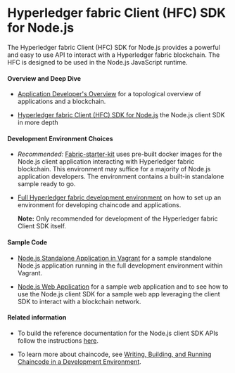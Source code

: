 # Hyperledger fabric Client (HFC) SDK for Node.js 

The Hyperledger fabric Client (HFC) SDK for Node.js provides a powerful and easy to use API to interact with a Hyperledger fabric blockchain. The HFC is designed to be used in the Node.js JavaScript runtime.

#### Overview and Deep Dive

* [Application Developer's Overview](app-overview.md) for a topological overview of applications and a blockchain.

* [Hyperledger fabric Client (HFC) SDK for Node.js](node-sdk-indepth.md) the Node.js client SDK in more depth

#### Development Environment Choices

* *Recommended:* [Fabric-starter-kit](http://hyperledger-fabric.readthedocs.io/en/latest/#fabric-starter-kit) uses pre-built docker images for the Node.js client application interacting with Hyperledger fabric blockchain. This environment may suffice for a majority of Node.js application developers. The environment contains a built-in standalone sample ready to go.

* [Full Hyperledger fabric development environment](app-developer-env-setup.md) on how to set up an environment for developing chaincode and applications.
  
  **Note:** Only recommended for development of the Hyperledger fabric Client SDK itself.


#### Sample Code

* [Node.js Standalone Application in Vagrant](sample-standalone-app.md) for a sample standalone Node.js application running in the full development environment within Vagrant.

* [Node.js Web Application](sample-web-app.md) for a sample web application and to see how to use the Node.js client SDK for a sample web app leveraging the client SDK to interact with a blockchain network.



#### Related information

   * To build the reference documentation for the Node.js client SDK APIs follow the instructions [here](app-developer-env-setup.md).

   * To learn more about chaincode, see [Writing, Building, and Running Chaincode in a Development Environment](http://hyperledger-fabric.readthedocs.io/en/latest/Setup/Chaincode-setup).
